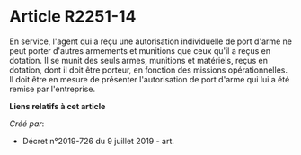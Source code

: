 # Article R2251-14

En service, l'agent qui a reçu une autorisation individuelle de port d'arme ne peut porter d'autres armements et munitions
que ceux qu'il a reçus en dotation. Il se munit des seuls armes, munitions et matériels, reçus en dotation, dont il doit être
porteur, en fonction des missions opérationnelles. Il doit être en mesure de présenter l'autorisation de port d'arme qui lui
a été remise par l'entreprise.

**Liens relatifs à cet article**

_Créé par_:

  - Décret n°2019-726 du 9 juillet 2019 - art.
